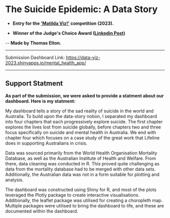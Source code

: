 # The Suicide Epidemic: A Data Story

- **Entry for the ['Matilda Viz!'](https://www.sydney.edu.au/matilda-centre/news-and-events/matilda-viz-a-data-visualisation-competition-open-to-all-students.html) competition (2023).**

- **Winner of the Judge's Choice Award ([Linkedin Post](https://www.linkedin.com/posts/the-matilda-centre_congratulations-to-the-winners-of-the-2023-activity-7128562091380133888-L5jR?utm_source=share&utm_medium=member_desktop))**

-- **Made by Thomas Elton.**

---

Submission Dashboard Link: https://data-viz-2023.shinyapps.io/mental_health_app/

---

## Support Statment

**As part of the submission, we were asked to provide a statment about our dashboard. Here is my statment:**

My dashboard tells a story of the sad reality of suicide in the world and Australia. To build upon the data-story notion, I separated my dashboard into four chapters that each progressively explore suicide. The first chapter explores the lives lost from suicide globally, before chapters two and three focus specifically on suicide and mental health in Australia. We end with chapter four which focuses on a case study of the great work that Lifeline does in supporting Australians in crisis.

Data was sourced primarily from the World Health Organisation Mortality Database, as well as the Australian Institute of Health and Welfare. From there, data cleaning was conducted in R. This proved quite challenging as data from the mortality database had to be merged with other data sets. Additionally, the Australian data was not in a form suitable for plotting and analysis.

The dashboard was constructed using Shiny for R, and most of the plots leveraged the Plotly package to create interactive visualisations. Additionally, the leaflet package was utilised for creating a choropleth map. Multiple packages were utilised to bring the dashboard to life, and these are documented within the dashboard.


